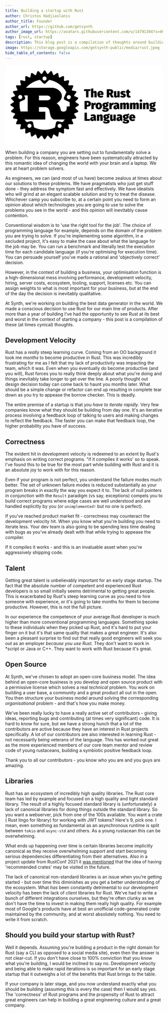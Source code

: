 ```yaml
---
title: Building a startup with Rust
author: Christos Hadjiaslanis
author_title: Founder
author_url: https://github.com/getsynth
author_image_url: https://avatars.githubusercontent.com/u/14791384?s=460&v=4
tags: [rust, startup]
description: This blog post is a compilation of thoughts around building a company with Rust
image: https://storage.googleapis.com/getsynth-public/media/rust.jpeg
hide_table_of_contents: false
---
```


![Rust](media/rust.jpeg)

When building a company you are setting out to fundamentally solve a problem.
For this reason, engineers have been systematically attracted by this romantic
idea of changing the world with your brain and a laptop. We are at heart problem
solvers.

As engineers, we can (and most of us have) become zealous at times about our
solutions to these problems. We have pragmatists who just get stuff done - they
address the symptom fast and effectively. We have idealists who will grind at an
elegant scalable solution and try to treat the disease. Whichever camp you
subscribe to, at a certain point you need to form an opinion about which
technologies you are going to use to solve the problems you see in the world -
and this opinion will inevitably cause contention.

Conventional wisdom is to 'use the right tool for the job'. The choice of
programming language for example, depends on the domain of the problem you are
trying to solve. If you're implementing some algorithm, in a secluded project,
it's easy to make the case about what the language for the job may be. You can
run a benchmark and literally test the execution time for each candidate
language (if you're optimising for execution time). You can persuade yourself
you've made a rational and 'objectively correct' decision.

However, in the context of building a business, your optimisation function is a
high-dimensional mess involving performance, development velocity, hiring,
server costs, ecosystem, tooling, support, licenses etc. You can assign weights
to what is most important for your business, but at the end of the day the
decision is inevitably qualitative.

At Synth, we're working on building the best data generator in the world. We
made a conscious decision to use Rust for our main line of products. After more
than a year of building I've had the opportunity to see Rust at its best and
worst in the context of starting a company - this post is a compilation of
these (at times cynical) thoughts.

## Development Velocity

Rust has a _really_ steep learning curve. Coming from an OO background it took
me _months_ to become productive in Rust. This was incredibly frustrating for me
as I felt that my lack of productivity was impacting the team, which it was.
Even when you eventually do become productive (and you will), Rust forces you to
really think deeply about what you're doing and things inevitably take longer to
get over the line. A poorly thought out design decision today can come back to
haunt you months later. What should be a simple change or refactor can end up
resulting in complete tear down as you try to appease the borrow checker. This
is deadly.

The entire premise of a startup is that _you have to iterate rapidly_. Very few
companies know what they should be building from day one. It's an iterative
process involving a feedback loop of talking to users and making changes to
reflect the feedback. The faster you can make that feedback loop, the higher
probability you have of success.

## Correctness

The evident hit in development velocity is redeemed to an extent by Rust's
emphasis on writing correct programs. "if it compiles it works' so to speak.
I've found this to be true for the most part while building with Rust and it is
an absolute joy to work with for this reason.

Even if your program is not perfect, you understand the failure modes much
better. The set of unknown failure modes is reduced substantially as your
program breaks in exactly the way you expect it to. The lack of null pointers in
conjunction with the `Result` paradigm (vs say, exceptions) compels you to build
correct programs where edge cases are well understood and are handled explicitly
by you (or `unimplemented!` but no one is perfect).

If you've reached product market fit - correctness may counteract the
development velocity hit. When you know what you're building you need to iterate
less. Your dev team is also going to be spending less time dealing with bugs as
you've already dealt with that while trying to appease the compiler.

If it compiles it works - and this is an invaluable asset when you're
aggressively shipping code.

## Talent

Getting great talent is unbelievably important for an early stage startup. The
fact that the absolute number of competent and experienced Rust developers is so
small initially seems detrimental to getting great people. This is exacerbated
by Rust's steep learning curve as you need to hire someone with experience, or
it's going to take months for them to become productive. However, this is not
the full picture.

In our experience the competence of your average Rust developer is much higher
than more conventional programming languages. Something spoke to these
individuals when they picked up Rust, and it's hard to put your finger on it but
it's that same quality that makes a great engineer. It's also been a pleasant
surprise to find out that really good engineers will seek you out as an
employer _because you use Rust_. They don't want to work in \*script or Java or
C++. They want to work with Rust because it's great.

## Open Source

At Synth, we've chosen to adopt an open-core business model. The idea behind an
open-core business is you develop and open source product with a permissive
license which solves a real _technical_ problem. You work on building a user
base, a community and a great product all out in the open. You then structure
your business model around solving the corresponding _organisational_ problem -
and that's how you make money.

We've been really lucky to have a really active set of contributors - giving
ideas, reporting bugs and contributing (at times very significant) code. It is
hard to know for sure, but we have a strong hunch that a lot of the contributors
are active because they have an interest in Rust projects specifically. A lot of
our contributors are also interested in learning Rust - not necessarily being
veterans of the language. This has worked out great as the more experienced
members of our core team mentor and review code of young rustaceans, building a
symbiotic positive feedback loop.

Thank you to all our contributors - you know who you are and you guys are
amazing.

## Libraries

Rust has an ecosystem of incredibly high quality libraries. The Rust core team
has led by example and focused on a high quality and tight standard
library. The result of a highly focused standard library is (unfortunately) a
lack of canonical libraries for doing things outside the standard library. So
you want a webserver, pick from one of the 100s available. You want a crate (
Rust lingo for library) for working with JWT tokens? Here's 9, pick one. I mean,
even something as fundamental as an asynchronous runtime is split
between `tokio` and `async-std` and others. As a young rustacean this can
be overwhelming.

What ends up happening over time is certain libraries become implicitly
canonical as they receive overwhelming support and start becoming serious
dependencies differentiating from their alternatives. Also in a project
update from RustConf 2021 it [was mentioned](https://youtu.be/ylOpCXI2EMM?t=1048) that the idea of having 'recommended crates' may be visited in the
future.

The lack of canonical non-standard libraries is an issue when you're getting
started - but over time this diminishes as you get a better understanding of the
ecosystem. What _has_ been constantly detrimental to our development velocity
has been the lack of _client_ libraries for Rust. We've had to write a
bunch of different integrations ourselves, but they're often clunky as we
don't have the time to invest in making them really high quality. For
example most of Google's products have at best an unofficial code-generated
crate maintained by the community, and at worst absolutely nothing. You
need to write it from scratch.

## Should you build your startup with Rust?

Well it depends. Assuming you're building a product in the right domain for
Rust (say a CLI as opposed to a social media site), even then the answer is not
clear-cut. If you don't have close to 100% conviction that you know what you're
building, I would be inclined to say no. Development velocity and being able to
make rapid iterations is so important for an early stage startup that it
outweighs a lot of the benefits that Rust brings to the table.

If your company is later stage, and you now understand exactly what you should
be building (assuming this is every the case) then I would say yes. The
'correctness' of Rust programs and the propensity of Rust to attract great
engineers can help in building a great engineering culture and a great company.
